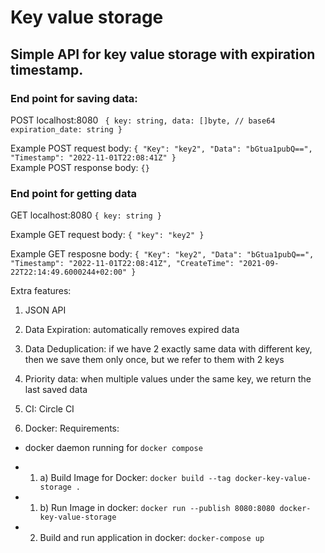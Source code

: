 # Key value storage

## Simple API for key value storage with expiration timestamp.

### End point for saving data:
POST localhost:8080
 ` {
    key: string,
    data: []byte, // base64
    expiration_date: string
  }`


Example POST request body:
`{
    "Key": "key2",
    "Data": "bGtua1pubQ==",
    "Timestamp": "2022-11-01T22:08:41Z"
}`\
Example POST response body:
`{}`

###  End point for getting data
GET localhost:8080
  `{
    key: string
  }`

Example GET request body:
`{
    "key": "key2"
}`

Example GET resposne body:
`{
    "Key": "key2",
    "Data": "bGtua1pubQ==",
    "Timestamp": "2022-11-01T22:08:41Z",
    "CreateTime": "2021-09-22T22:14:49.6000244+02:00"
}`

Extra features:
1. JSON API

7. Data Expiration: automatically removes expired data

8. Data Deduplication: if we have 2 exactly same data with different key, then we save them only once, but we refer to them with 2 keys

9. Priority data: when multiple values under the same key, we return the last saved data

13. CI: Circle CI

12. Docker:
Requirements:
 - docker daemon running for `docker compose`

  - 1. a) Build Image for Docker:
  `docker build --tag docker-key-value-storage .`
  - 1. b) Run Image in docker: 
  `docker run --publish 8080:8080 docker-key-value-storage`
  - 2.  Build and run application in docker:
  `docker-compose up`

